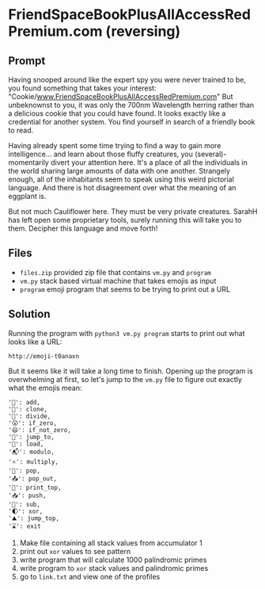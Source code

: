 # FriendSpaceBookPlusAllAccessRedPremium.com (reversing)

## Prompt

Having snooped around like the expert spy you were never trained to be, you found something that takes your interest: "Cookie/www.FriendSpaceBookPlusAllAccessRedPremium.com"  But unbeknownst to you, it was only the  700nm Wavelength herring rather than a delicious cookie that you could have found.   It looks exactly like a credential for another system.  You find yourself in search of a friendly book to read.

Having already spent some time trying to find a way to gain more intelligence... and learn about those fluffy creatures, you (several)-momentarily divert your attention here.  It's a place of all the individuals in the world sharing large amounts of data with one another. Strangely enough, all of the inhabitants seem to speak using this weird pictorial language. And there is hot disagreement over what the meaning of an eggplant is.

But not much Cauliflower here.  They must be very private creatures.  SarahH has left open some proprietary tools, surely running this will take you to them.  Decipher this language and move forth!

## Files

* `files.zip` provided zip file that contains `vm.py` and `program`
* `vm.py` stack based virtual machine that takes emojis as input
* `program` emoji program that seems to be trying to print out a URL

## Solution

Running the program with `python3 vm.py program` starts to print out what looks like a URL:

```
http://emoji-t0anaxn
```

But it seems like it will take a long time to finish. Opening up the program is overwhelming at first, so let's jump to the `vm.py` file to figure out exactly what the emojis mean:

```
'🍡': add,
'🤡': clone,
'📐': divide,
'😲': if_zero,
'😄': if_not_zero,
'🏀': jump_to,
'🚛': load,
'📬': modulo,
'⭐': multiply,
'🍿': pop,
'📤': pop_out,
'🎤': print_top,
'📥': push,
'🔪': sub,
'🌓': xor,
'⛰': jump_top,
'⌛': exit
``` 

1. Make file containing all stack values from accumulator 1
2. print out `xor` values to see pattern
3. write program that will calculate 1000 palindromic primes
4. write program to `xor` stack values and palindromic primes
5. go to `link.txt` and view one of the profiles

